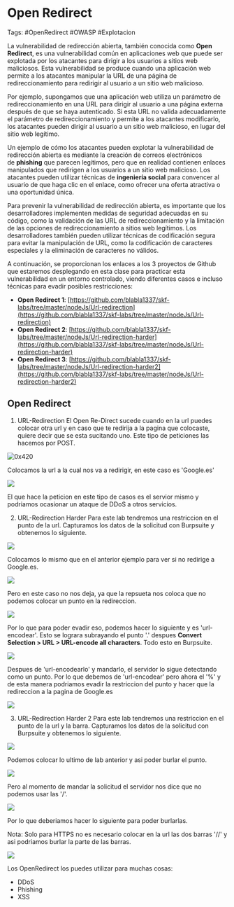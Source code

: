# Open Redirect

Tags: #OpenRedirect #OWASP #Explotacion 

La vulnerabilidad de redirección abierta, también conocida como **Open Redirect**, es una vulnerabilidad común en aplicaciones web que puede ser explotada por los atacantes para dirigir a los usuarios a sitios web maliciosos. Esta vulnerabilidad se produce cuando una aplicación web permite a los atacantes manipular la URL de una página de redireccionamiento para redirigir al usuario a un sitio web malicioso.

Por ejemplo, supongamos que una aplicación web utiliza un parámetro de redireccionamiento en una URL para dirigir al usuario a una página externa después de que se haya autenticado. Si esta URL no valida adecuadamente el parámetro de redireccionamiento y permite a los atacantes modificarlo, los atacantes pueden dirigir al usuario a un sitio web malicioso, en lugar del sitio web legítimo.

Un ejemplo de cómo los atacantes pueden explotar la vulnerabilidad de redirección abierta es mediante la creación de correos electrónicos de **phishing** que parecen legítimos, pero que en realidad contienen enlaces manipulados que redirigen a los usuarios a un sitio web malicioso. Los atacantes pueden utilizar técnicas de **ingeniería social** para convencer al usuario de que haga clic en el enlace, como ofrecer una oferta atractiva o una oportunidad única.

Para prevenir la vulnerabilidad de redirección abierta, es importante que los desarrolladores implementen medidas de seguridad adecuadas en su código, como la validación de las URL de redireccionamiento y la limitación de las opciones de redireccionamiento a sitios web legítimos. Los desarrolladores también pueden utilizar técnicas de codificación segura para evitar la manipulación de URL, como la codificación de caracteres especiales y la eliminación de caracteres no válidos.

A continuación, se proporcionan los enlaces a los 3 proyectos de Github que estaremos desplegando en esta clase para practicar esta vulnerabilidad en un entorno controlado, viendo diferentes casos e incluso técnicas para evadir posibles restricciones:

-   **Open Redirect 1**: [https://github.com/blabla1337/skf-labs/tree/master/nodeJs/Url-redirection](https://github.com/blabla1337/skf-labs/tree/master/nodeJs/Url-redirection)
-   **Open Redirect 2**: [https://github.com/blabla1337/skf-labs/tree/master/nodeJs/Url-redirection-harder](https://github.com/blabla1337/skf-labs/tree/master/nodeJs/Url-redirection-harder)
-   **Open Redirect 3**: [https://github.com/blabla1337/skf-labs/tree/master/nodeJs/Url-redirection-harder2](https://github.com/blabla1337/skf-labs/tree/master/nodeJs/Url-redirection-harder2)


## Open Redirect 

1. URL-Redirection
El Open Re-Direct sucede cuando en la url puedes colocar otra url y en caso que te redirija a la pagina que colocaste, quiere decir que se esta sucitando uno. Este tipo de peticiones las hacemos por POST.

![0x420](Pasted%20image%2020230516133841.png)

Colocamos la url a la cual nos va a redirigir, en este caso es 'Google.es'

![](Pasted%20image%2020230516133752.png)

El que hace la peticion en este tipo de casos es el servior mismo y podriamos ocasionar un ataque de DDoS a otros servicios. 


2. URL-Redirection Harder
Para este lab tendremos una restriccion en el punto de la url.
Capturamos los datos de la solicitud con Burpsuite y obtenemos lo siguiente.

![](Pasted%20image%2020230516135348.png)

Colocamos lo mismo que en el anterior ejemplo para ver si no redirige a Google.es. 

![](Pasted%20image%2020230516135708.png)

Pero en este caso no nos deja, ya que la repsueta nos coloca que no podemos colocar un punto en la redireccion. 

![](Pasted%20image%2020230516135755.png)

Por lo que para poder evadir eso, podemos hacer lo siguiente y es 'url-encodear'. Esto se lograra subrayando el punto '.' despues **Convert Selection > URL > URL-encode all characters**. Todo esto en Burpsuite. 

![](Pasted%20image%2020230516140044.png)

Despues de 'url-encodearlo' y mandarlo, el servidor lo sigue detectando como un punto. Por lo que debemos de 'url-encodear' pero ahora el '%' y de esta manera podriamos evadir la restriccion del punto y hacer que la redireccion a la pagina de Google.es

![](Pasted%20image%2020230516140336.png)


3. URL-Redirection Harder 2
Para este lab tendremos una restriccion en el punto de la url y la barra. 
Capturamos los datos de la solicitud con Burpsuite y obtenemos lo siguiente.

![](Pasted%20image%2020230516135708.png)

Podemos colocar lo ultimo de lab anterior y asi poder burlar el punto.

![](Pasted%20image%2020230516140336.png)

Pero al momento de mandar la solicitud el servidor nos dice que no podemos usar las '/'. 

![](Pasted%20image%2020230516141059.png)

Por lo que deberiamos hacer lo siguiente para poder burlarlas.

Nota: Solo para HTTPS no es necesario colocar en la url las dos barras '//' y asi podriamos burlar la parte de las barras. 

![](Pasted%20image%2020230516141344.png)

Los OpenRedirect los puedes utilizar para muchas cosas:
* DDoS
* Phishing 
* XSS